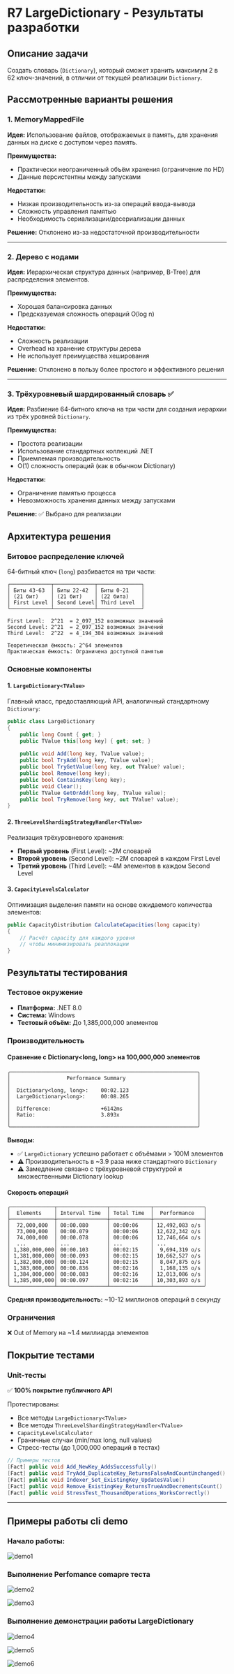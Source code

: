 ﻿# R7 LargeDictionary - Результаты разработки

## Описание задачи

Создать словарь (`Dictionary`), который сможет хранить максимум 2 в 62 ключ-значений, в отличии от текущей реализации `Dictionary`.

## Рассмотренные варианты решения

### 1. MemoryMappedFile
**Идея:** Использование файлов, отображаемых в память, для хранения данных на диске с доступом через память.

**Преимущества:**
- Практически неограниченный объём хранения (ограничение по HD)
- Данные персистентны между запусками

**Недостатки:**
- Низкая производительность из-за операций ввода-вывода
- Сложность управления памятью
- Необходимость сериализации/десериализации данных

**Решение:** Отклонено из-за недостаточной производительности

---

### 2. Дерево с нодами
**Идея:** Иерархическая структура данных (например, B-Tree) для распределения элементов.

**Преимущества:**
- Хорошая балансировка данных
- Предсказуемая сложность операций O(log n)

**Недостатки:**
- Сложность реализации
- Overhead на хранение структуры дерева
- Не использует преимущества хеширования

**Решение:** Отклонено в пользу более простого и эффективного решения

---

### 3. Трёхуровневый шардированный словарь ✅
**Идея:** Разбиение 64-битного ключа на три части для создания иерархии из трёх уровней `Dictionary`.

**Преимущества:**
- Простота реализации
- Использование стандартных коллекций .NET
- Приемлемая производительность
- O(1) сложность операций (как в обычном Dictionary)

**Недостатки:**
- Ограничение памятью процесса
- Невозможность хранения данных между запусками

**Решение:** ✅ Выбрано для реализации

## Архитектура решения

### Битовое распределение ключей

64-битный ключ (`long`) разбивается на три части:
```
┌─────────────┬─────────────┬──────────────┐
│ Биты 43-63  │ Биты 22-42  │ Биты 0-21    │
│ (21 бит)    │ (21 бит)    │ (22 бита)    │
│ First Level │ Second Level│ Third Level  │
└─────────────┴─────────────┴──────────────┘

First Level:  2^21  = 2_097_152 возможных значений
Second Level: 2^21  = 2_097_152 возможных значений  
Third Level:  2^22  = 4_194_304 возможных значений

Теоретическая ёмкость: 2^64 элементов
Практическая ёмкость: Ограничена доступной памятью
```

### Основные компоненты

#### 1. `LargeDictionary<TValue>`
Главный класс, предоставляющий API, аналогичный стандартному `Dictionary`:
```csharp
public class LargeDictionary
{
    public long Count { get; }
    public TValue this[long key] { get; set; }
    
    public void Add(long key, TValue value);
    public bool TryAdd(long key, TValue value);
    public bool TryGetValue(long key, out TValue? value);
    public bool Remove(long key);
    public bool ContainsKey(long key);
    public void Clear();
    public TValue GetOrAdd(long key, TValue value);
    public bool TryRemove(long key, out TValue? value);
}
```

#### 2. `ThreeLevelShardingStrategyHandler<TValue>`
Реализация трёхуровневого хранения:

- **Первый уровень** (First Level): ~2M словарей
- **Второй уровень** (Second Level): ~2M словарей в каждом First Level
- **Третий уровень** (Third Level): ~4M элементов в каждом Second Level

#### 3. `CapacityLevelsCalculator`
Оптимизация выделения памяти на основе ожидаемого количества элементов:
```csharp
public CapacityDistribution CalculateCapacities(long capacity)
{
    // Расчёт capacity для каждого уровня
    // чтобы минимизировать реаллокации
}
```

## Результаты тестирования

### Тестовое окружение
- **Платформа:** .NET 8.0
- **Система:** Windows
- **Тестовый объём:** До 1,385,000,000 элементов

### Производительность

#### Сравнение с Dictionary<long, long> на 100,000,000 элементов
```
╭────────────────────────────────────────────────────────────╮
│                  Performance Summary                       │
│                                                            │
│  Dictionary<long, long>:    00:02.123                      │
│  LargeDictionary<long>:     00:08.265                      │
│                                                            │
│  Difference:                +6142ms                        │
│  Ratio:                     3.893x                         │
│                                                            │
╰────────────────────────────────────────────────────────────╯
```

**Выводы:**
- ✅ `LargeDictionary` успешно работает с объёмами > 100M элементов
- ⚠️ Производительность в ~3.9 раза ниже стандартного `Dictionary`
- ⚠️ Замедление связано с трёхуровневой структурой и множественными Dictionary lookup

#### Скорость операций
```
╭──────────────┬────────────────┬─────────────┬────────────────╮
│  Elements    │ Interval Time  │ Total Time  │  Performance   │
├──────────────┼────────────────┼─────────────┼────────────────┤
│  72,000,000  │ 00:00.080      │ 00:00:06    │ 12,492,083 o/s │
│  73,000,000  │ 00:00.079      │ 00:00:06    │ 12,622,342 o/s │
│  74,000,000  │ 00:00.078      │ 00:00:06    │ 12,746,664 o/s │
│  ...         │ ...            │ ...         │ ...            │
│ 1,380,000,000│ 00:00.103      │ 00:02:15    │  9,694,319 o/s │
│ 1,381,000,000│ 00:00.093      │ 00:02:15    │ 10,662,527 o/s │
│ 1,382,000,000│ 00:00.124      │ 00:02:15    │  8,047,875 o/s │
│ 1,383,000,000│ 00:00.836      │ 00:02:16    │  1,168,135 o/s │
│ 1,384,000,000│ 00:00.083      │ 00:02:16    │ 12,013,086 o/s │
│ 1,385,000,000│ 00:00.097      │ 00:02:16    │ 10,303,893 o/s │
╰──────────────┴────────────────┴─────────────┴────────────────╯
```

**Средняя производительность:** ~10-12 миллионов операций в секунду

### Ограничения

❌ Out of Memory на ~1.4 миллиарда элементов

## Покрытие тестами

### Unit-тесты

✅ **100% покрытие публичного API**

Протестированы:
- Все методы `LargeDictionary<TValue>`
- Все методы `ThreeLevelShardingStrategyHandler<TValue>`
- `CapacityLevelsCalculator`
- Граничные случаи (min/max long, null values)
- Стресс-тесты (до 1,000,000 операций в тестах)
```csharp
// Примеры тестов
[Fact] public void Add_NewKey_AddsSuccessfully()
[Fact] public void TryAdd_DuplicateKey_ReturnsFalseAndCountUnchanged()
[Fact] public void Indexer_Set_ExistingKey_UpdatesValue()
[Fact] public void Remove_ExistingKey_ReturnsTrueAndDecrementsCount()
[Fact] public void StressTest_ThousandOperations_WorksCorrectly()
```

---

## Примеры работы cli demo

### Начало работы:

![demo1](./res/demo1.png)


### Выполнение Perfomance comapre теста

![demo2](./res/demo2.png)

![demo3](./res/demo3.png)


### Выполнение демонстрации работы LargeDictionary

![demo4](./res/demo4.png)

![demo5](./res/demo5.png)

![demo6](./res/demo6.png)